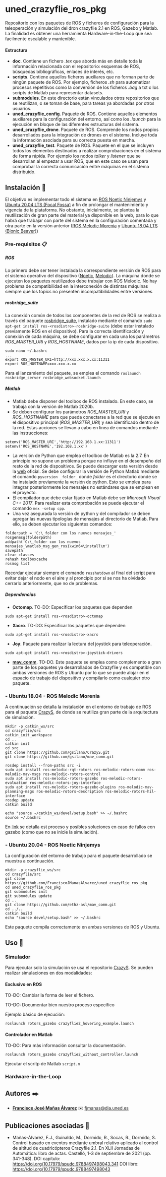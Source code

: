 # uned_crazyflie_ros_pkg
Repositorio con los paquetes de ROS y ficheros de configuración para la teleoperación y simulación del dron crazyflie 2.1 en ROS, Gazebo y Matlab. La finalidad es obtener una herramienta Hardware-in-the-Loop que sea facilmente escalable y mantenible.

#### Estructura 
- **doc**. Contiene un fichero _.tex_ que aborda más en detalle toda la información relacionada con el repositorio: esquemas de ROS, búsquedas bibliográficas, enlaces de interés, etc.
- **scripts**. Contiene aquellos ficheros auxiliares que no forman parte de ningún paquete de ROS. Por ejemplo, ficheros _.sh_ para automatizar procesos repetitivos como la conversión de los ficheros _.bag_ a txt o los scripts de Matlab para representar datasets.
- **submodules**. En este directorio están vinculados otros repositorios que se reutilizan, o se toman de base, para tareas ya abordadas por otros usuarios.
- **uned_crazyflie_config**. Paquete de ROS. Contiene aquellos elementos auxiliares para la configuración del entorno, así como los _.launch_ para la ejecución en bloque de las diferentes estructuras del sistema.
- **uned_crazyflie_drone**. Paquete de ROS. Comprende los nodos propios desarrollados para la integración de drones en el sistema. Incluye toda la información asociada para su correcta puesta en marcha.
- **uned_crazyflie_test**. Paquete de ROS. Paquete en el que se incluyen todos los elementos destinados a realizar comprobaciones en el sistema de forma rápida. Por ejemplo los nodos _talker_ y _listener_ que se desarrollan al empezar a usar ROS, que en este caso se usan para comprobar la correcta comunicación entre máquinas en el sistema distribuido.

## Instalación :book:
El objetivo es implementar todo el sistema en [ROS Noetic Ninjemys](https://http://wiki.ros.org/noetic) y [Ubuntu 20.04 LTS (Focal Fossa)](https://releases.ubuntu.com/20.04/)  a fin de prolongar el mantenimiento y vigencia de la plataforma. No obstante, inicialmente, se plantea la reutilización de gran parte del material ya disponible en la web, para lo que habrá que trabajar con parte del sistema en la configuración comentada y otra parte en la versión anterior ([ROS Melodic Morenia](http://wiki.ros.org/melodic) y [Ubuntu 18.04 LTS (Bionic Beaver)](https://releases.ubuntu.com/18.04/))

### Pre-requisitos 📋
##### ROS
Lo primero debe ser tener instalada la correspondiente versión de ROS para el sistema operativo del dispositivo ([Noetic](https://http://wiki.ros.org/noetic/Installation), [Melodic](https://http://wiki.ros.org/melodic/Installation)). La máquina donde se ejecuten los paquetes reutilizados debe trabajar con ROS Melodic. No hay problema de compatibilidad en la interconexión de distintas máquinas siempre que los topics no presenten incompatibilidades entre versiones. 

##### rosbridge_suite
La conexión común de todos los componentes de la red de ROS se realiza a través del paquete [rosbridge_suite](http://wiki.ros.org/rosbridge_suite), instalado mediante el comando `sudo apt-get install ros-<rosdistro>-rosbridge-suite` (debe estar instalado previamente ROS en el dispositivo). Para la correcta identificación y conexión de cada máquina, se debe configurar en cada una los parámetros _ROS_MASTER_URI_ y _ROS_HOSTNAME_, dados por la ip de cada dispositivo. 
  ```
  sudo nano ~/.bashrc
  ...
  export ROS_MASTER_URI=http://xxx.xxx.x.xx:11311
  export ROS_HOSTNAME=xxx.xxx.x.xx
  ```
  Para el lanzamiento del paquete, se emplea el comando `roslaunch rosbridge_server rosbridge_websocket.launch`


##### Matlab
- Matlab debe disponer del toolbox de ROS instalado. En este caso, se trabaja con la versión de Matlab 2020b.
- Se deben configurar los parámetros _ROS_MASTER_URI_ y _ROS_HOSTNAME_ para que pueda conectarse a la red que se ejecute en el dispositivo principal (_ROS_MASTER_URI_) y sea identificado dentro de la red. Estas acciones se llevan a cabo en línea de comandos mediante las instrucciones:
```
setenv('ROS_MASTER_URI','http://192.168.1.xx:11311')
setenv('ROS_HOSTNAME','192.168.1.xx')
```
- La versión de Python que emplea el toolbox de Matlab es la 2.7. En principio no supone un problema porque no influye en el desempeño del resto de la red de dispositivos. Se puede descargar esta versión desde la [web](https://www.python.org/download/releases/2.7/) oficial. Se debe configurar la versión de Python Matlab mediante el comando `pyversion _folder_` donde _folder_ es el directorio donde se ha instalado previamente la versión de python. Esto se emplea para integrar posteriormente los mensajes no estándares que se emplean en el proyecto.
- El compilador que debe estar fijado en Matlab debe ser _Microsoft Visual C++ 2017_. Para realizar esta comprobación se puede ejecutar el comando `mex -setup cpp`.
- Una vez asegurada la versión de python y del compilador se deben agregar las nuevas tipologías de mensajes al directorio de Matlab. Para ello, se deben ejecutar los siguientes comandos:
```
folderpath = 'C:\_folder con los nuevos mensajes_'
rosgenmsg(folderpath)
addpath('C:\_folder con los nuevos mensajes_\matlab_msg_gen_ros1\win64\install\m')
savepath
clear classes
rehash toolboxcache
rosmsg list
```
Recordar ejecutar siempre el comando `rosshutdown` al final del script para evitar dejar el nodo en el aire y al proncipio por si se nos ha olvidado cerrarlo anteriormente, que no de problemas. 

##### Dependencias
 - **Octomap**. TO-DO: Especificar los paquetes que dependen
 ```
 sudo apt-get install ros-<rosdistro>-octomap
 ```
  - **Xacro**. TO-DO: Especificar los paquetes que dependen
 ```
 sudo apt-get install ros-<rosdistro>-xacro 
 ```
 - **Joy**. Paquete para realizar la lectura del joystick para teleoperación.
 ```
sudo apt-get install ros-<rosdistro>-joystick-drivers
```
 - **[mav_comm](https://github.com/ethz-asl/mav_comm)**. TO-DO. Este paquete se emplea como complemento a gran parte de los paquetes ya desarrollados de Crazyflie y es compatible con ambas versiones de ROS y Ubuntu por lo que se puede alojar en el espacio de trabajo del dispositivo y compilarlo como cualquier otro paquete. 

### - Ubuntu 18.04 - ROS Melodic Morenia
A continuación se detalla la instalación en el entorno de trabajo de ROS para el paquete [CrazyS](https://github.com/gsilano/CrazyS), de donde se reutiliza gran parte de la arquitectura de simulación.
```
mkdir -p catkin_ws/src
cd crazyflie/src
catkin_init_workspace
cd ..
catkin init
cd src
git clone https://github.com/gsilano/CrazyS.git
git clone https://github.com/gsilano/mav_comm.git

rosdep install --from-paths src -i
sudo apt install ros-melodic-rqt-rotors ros-melodic-rotors-comm ros-melodic-mav-msgs ros-melodic-rotors-control
sudo apt install ros-melodic-rotors-gazebo ros-melodic-rotors-evaluation ros-melodic-rotors-joy-interface
sudo apt install ros-melodic-rotors-gazebo-plugins ros-melodic-mav-planning-msgs ros-melodic-rotors-description ros-melodic-rotors-hil-interface
rosdep update
catkin build

echo "source ~/catkin_ws/devel/setup.bash" >> ~/.bashrc
source ~/.bashrc
```
En [link](https://github.com/gsilano/CrazyS#installation-instructions---ubuntu-1804-with-ros-melodic-and-gazebo-9) se detalla est proceso y posibles soluciones en caso de fallos con gazebo (como que no se inicie la simulación).
### - Ubuntu 20.04 - ROS Noetic Ninjemys
La configuración del entorno de trabajo para el paquete desarrollado se muestra a continuación.
```
mkdir -p crazyflie_ws/src
cd crazyflie/src
git clone https://github.com/FranciscoJManasAlvarez/uned_crazyflie_ros_pkg
cd uned_crazyflie_ros_pkg
git submodules init
git submodules update
cd ..
git clone https://github.com/ethz-asl/mav_comm.git
cd ../..
catkin build
echo "source devel/setup.bash" >> ~/.bashrc
```
Este paquete compila correctamente en ambas versiones de ROS y Ubuntu. 

## Uso 🔧
### Simulador
Para ejecutar solo la simulación se usa el repositorio [CrazyS](https://github.com/gsilano/CrazyS). Se pueden realizar simulaciones en dos modalidades:
#### Exclusivo en ROS
TO-DO: Cambiar la forma de leer el fichero.

TO-DO: Documentar bien nuestro proceso específico

Ejemplo básico de ejecución:
```
roslaunch rotors_gazebo crazyflie2_hovering_example.launch
```

#### Controlador en Matlab
TO-DO: Para más información consultar la documentación.
```
roslaunch rotors_gazebo crazyflie2_without_controller.launch
```
Ejecutar el scritp de Matlab `script.m`

### Hardware-in-the-Loop

## Autores ✒️
* **[Francisco José Mañas Álvarez](https://github.com/FranciscoJManasAlvarez)** :envelope: fjmanas@dia.uned.es

## Publicaciones asociadas :paperclip:
- Mañas-Álvarez, F.J., Guinaldo, M., Dormido, R., Socas, R., Dormido, S. Control basado en eventos mediante umbral relativo aplicado al control de altitud de cuadricópteros Crazyflie 2.1. En XLII Jornadas de Automática: libro de actas. Castelló, 1-3 de septiembre de 2021 (pp. 341-348). DOI capítulo: https://doi.org/10.17979/spudc.9788497498043.341 DOI libro: https://doi.org/10.17979/spudc.9788497498043
